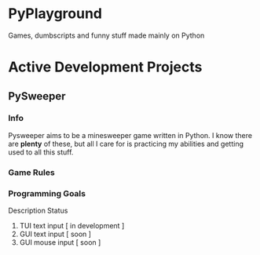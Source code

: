 # PyPlayground
Games, dumbscripts and funny stuff made mainly on Python

# Active Development Projects

## PySweeper
### Info
Pysweeper aims to be a minesweeper game written in Python. I know there are **plenty** of these, but all I care for is practicing my abilities and getting used to all this stuff.
### Game Rules
### Programming Goals
   Description 				Status

1. TUI text input			[ in development ]
1. GUI text input				[ soon ]
1. GUI mouse input				[ soon ]
